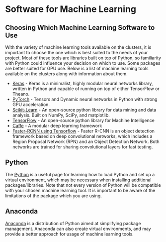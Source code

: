 # Software for Machine Learning

## Choosing Which Machine Learning Software to Use

With the variety of machine learning tools available on the clusters, it
is important to choose the one which is best suited to the needs of your
project. Most of these tools are libraries built on top of Python, so
familiarity with Python could influence your decision on which to use.
Some packages are better suited for GPU use. Below is a list of machine
learning tools available on the clusters along with information about
them.

  - [ Keras](/kb3/Software/Keras/SW@Keras/ "wikilink") - Keras is a minimalist, highly
    modular neural networks library, written in Python and capable of
    running on top of either TensorFlow or Theano.
  - [ PyTorch](/kb3/Software/PyTorch/SW:PyTorch/ "wikilink") - Tensors and Dynamic neural
    networks in Python with strong GPU acceleration.
  - [ Scikit-Learn](/kb3/Software/Scikit-Learn/SW@Scikit_Learn/ "wikilink") - An open-source python
    library for data mining and data analysis. Built on NumPy, SciPy,
    and matplotlib.
  - [ TensorFlow](/kb3/Software/TensorFlow/SW@TensorFlow/ "wikilink") - An open-source python
    library for Machine Intelligence
  - [ Caffe](/kb3/Software/Caffe/SW@CAFFE/ "wikilink") - A modular deep learning framework
  - [ Faster-RCNN using Tensorflow](/kb3/Software/Faster-RCNN/SW@Faster-RCNN/ "wikilink") - Faster
    R-CNN is an object detection framework based on deep convolutional
    networks, which includes a Region Proposal Network (RPN) and an
    Object Detection Network. Both networks are trained for sharing
    convolutional layers for fast testing.

## Python

The [ Python](/kb3/Software/Python/SW@Python/ "wikilink") is a useful page for learning how to
load Python and set up a virtual environment, which may be necessary
when installing additional packages/libraries. Note that not every
version of Python will be compatible with your chosen machine learning
tool. It is important to be aware of the limitations of the package
which you are using.

## Anaconda

[ Anaconda](/kb3/Software/ANACONDA/SW@Anaconda/ "wikilink") is a distribution of Python aimed at
simplifying package management. Anaconda can also create virtual
environments, and may provide a better approach for usage of machine
learning tools.

